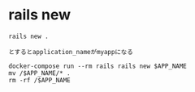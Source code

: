 # rails new
```
rails new .

とするとapplication_nameがmyappになる
```

```
docker-compose run --rm rails rails new $APP_NAME
mv /$APP_NAME/* .
rm -rf /$APP_NAME
```
